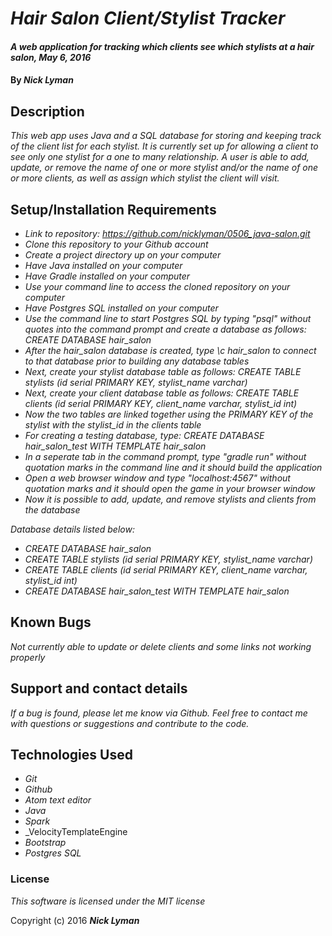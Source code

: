 # _Hair Salon Client/Stylist Tracker_

#### _A web application for tracking which clients see which stylists at a hair salon, May 6, 2016_

#### By _**Nick Lyman**_

## Description

_This web app uses Java and a SQL database for storing and keeping track of the client list for each stylist. It is currently set up for allowing a client to see only one stylist for a one to many relationship. A user is able to add, update, or remove the name of one or more stylist and/or the name of one or more clients, as well as assign which stylist the client will visit._

## Setup/Installation Requirements

* _Link to repository: https://github.com/nicklyman/0506_java-salon.git_
* _Clone this repository to your Github account_
* _Create a project directory up on your computer_
* _Have Java installed on your computer_
* _Have Gradle installed on your computer_
* _Use your command line to access the cloned repository on your computer_
* _Have Postgres SQL installed on your computer_
* _Use the command line to start Postgres SQL by typing "psql" without quotes into the command prompt and create a database as follows: CREATE DATABASE hair_salon_
* _After the hair_salon database is created, type \c hair_salon to connect to that database prior to building any database tables_
* _Next, create your stylist database table as follows: CREATE TABLE stylists (id serial PRIMARY KEY, stylist_name varchar)_
* _Next, create your client database table as follows: CREATE TABLE clients (id serial PRIMARY KEY, client_name varchar, stylist_id int)_
* _Now the two tables are linked together using the PRIMARY KEY of the stylist with the stylist_id in the clients table_
* _For creating a testing database, type: CREATE DATABASE hair_salon_test WITH TEMPLATE hair_salon_
* _In a seperate tab in the command prompt, type "gradle run" without quotation marks in the command line and it should build the application_
* _Open a web browser window and type "localhost:4567" without quotation marks and it should open the game in your browser window_
* _Now it is possible to add, update, and remove stylists and clients from the database_

_Database details listed below:_
* _CREATE DATABASE hair_salon_
* _CREATE TABLE stylists (id serial PRIMARY KEY, stylist_name varchar)_
* _CREATE TABLE clients (id serial PRIMARY KEY, client_name varchar, stylist_id int)_
* _CREATE DATABASE hair_salon_test WITH TEMPLATE hair_salon_

## Known Bugs

_Not currently able to update or delete clients and some links not working properly_

## Support and contact details

_If a bug is found, please let me know via Github. Feel free to contact me with questions or suggestions and contribute to the code._

## Technologies Used

* _Git_
* _Github_
* _Atom text editor_
* _Java_
* _Spark_
* _VelocityTemplateEngine
* _Bootstrap_
* _Postgres SQL_

### License

*This software is licensed under the MIT license*

Copyright (c) 2016 **_Nick Lyman_**
